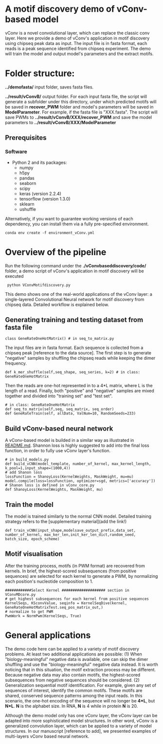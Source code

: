 # A motif discovery demo of vConv-based model

vConv is a novel convolutional layer, which can replace the classic conv layer. Here we provide a demo of vConv's application in motif discovery using chipseq peak data as input. The input file is in fasta format, each reads is a peak sequence identified from chipseq experiment. The demo will train the model and output model's parameters and the extract motifs.


# Folder structure:


**../demofasta/**  input folder, saves fasta files. 

**../result/vConvB/** output folder. For each input fasta file, the script will generate a subfolder under this directory, under which predicted motifs will be saved in **recover_PWM** folder and model's parameters will be saved in **ModelParameter**. For example, if the fasta file is "XXX.fasta". The script will save PWMs to **../result/vConvB/XXX/recover_PWM** and save the model parameters to **../result/vConvB/XXX/ModelParameter**


## Prerequisites

### Software

- Python 2 and its packages:
  - numpy
  - h5py
  - pandas
  - seaborn
  - scipy
  - keras (version 2.2.4)
  - tensorflow (version 1.3.0)
  - sklearn
  - ushuffle

Alternatively, if you want to guarantee working versions of each dependency, you can install them via a fully pre-specified environment.
```{bash}
conda env create -f environment_vConv.yml
```

# Overview of the pipeline

Run the following command under the **./vConvbaseddiscovery/code/** folder, a demo script of vConv's application in motif discovery will be executed
```{bash}
 python VConvMotifdiscovery.py
```
This demo shows one of the real-world applications of the vConv layer: a single-layered Convolutional Neural network for motif discovery from chipseq data. Detailed workflow is explained below. 


## Generating training and testing dataset from fasta file
```{python}
class GeneRateOneHotMatrix() # in seq_to_matrix.py
```
The input files are in fasta format. Each sequence is collected from a chipseq peak [reference to the data source]. The first step is to generate "negative" samples by shuffling the chipseq reads while keeping the dimer frequency. 
```{python}
def k_mer_shuffle(self,seq_shape, seq_series, k=2) # in class: GeneRateOneHotMatrix
```
Then the reads are one-hot represented in to a 4*L matrix, where L is the length of a read. Finally, both "positive" and "negative" samples are mixed together and divided into "training set" and "test set".  
```{python}
# in class: GeneRateOneHotMatrix
def seq_to_matrix(self,seq, seq_matrix, seq_order)
def GeneRateTrain(self, allData, ValNum=10, RandomSeeds=233)
```
## Build vConv-based neural network

A vConv-based model is builded in a similar way as illustrated in [README.md](https://github.com/AUAShen/vConv/blob/main/README.md). Shannon loss is highly suggested to add into the final loss function, in order to fully use vConv layer's function. 
```{python}
# in build_models.py
def build_vCNN(model_template, number_of_kernel, max_kernel_length, k_pool=1,input_shape=(1000,4))
# add Shanon loss
lossFunction = ShanoyLoss(KernelWeights, MaskWeight, mu=mu)
model.compile(loss=lossFunction, optimizer=sgd, metrics=['accuracy'])
# Shanon loss is defined in vConv_core.py
def ShanoyLoss(KernelWeights, MaskWeight, mu)
```
## Train the model

The model is trained similarly to the normal CNN model. Detailed training strategy refers to the [supplementary material](add the link!)

```{python}
def train_vCNN(input_shape,modelsave_output_prefix,data_set, number_of_kernel, max_ker_len,init_ker_len_dict,random_seed, batch_size, epoch_scheme)
```

## Motif visualisation

After the training process, motifs (in PWM format) are recovered from kernels. In brief, the highest-scored subsequences (from positive sequences) are selected for each kernel to generate a PWM, by normalizing each position's nucleotide composition to 1.

```{python}
############Select Kernel #################### section in VConvMDcore.py
# get highest subsequences for each kernel from positive sequences
KernelSeqs, KSconvValue, seqinfo = KernelSeqDive(kernel, GeneRateOneHotMatrixTest.seq_pos_matrix_out,)
# normalize to get PWM
PwmWork = NormPwm(KernelSeqs, True)
```

# General applications

The demo code here can be applied to a variety of motif discovery problems. At least two additional applications are possible: (1) When "biology-meaningful" negative data is available, one can skip the dimer shuffling and use the "biology-meaningful" negative data instead. It is worth noticing that in this situation, the motif extraction process may be different. Because negative data may also contain motifs, the highest-scored subsequences from negative sequences should be considered. (2) Generalization sequential motif identification. For example, given any set of sequences of interest, identify the common motifs. These motifs are shared, conserved sequence patterns among the input reads. In this scenario, the one-hot encoding of the sequence will no longer be **4*L**, but **N*L**. **N** is the alphabet size. In RNA, **N** is 4 while in protein **N** is 20.

Although the demo model only has one vConv layer, the vConv layer can be adapted into more sophisticated model structures. In other word, vConv is a generalized convolution layer, which can be applied to a variety of model structures. In our manuscript [reference to add], we presented examples of multi-layers vConv based neural network.  





#
